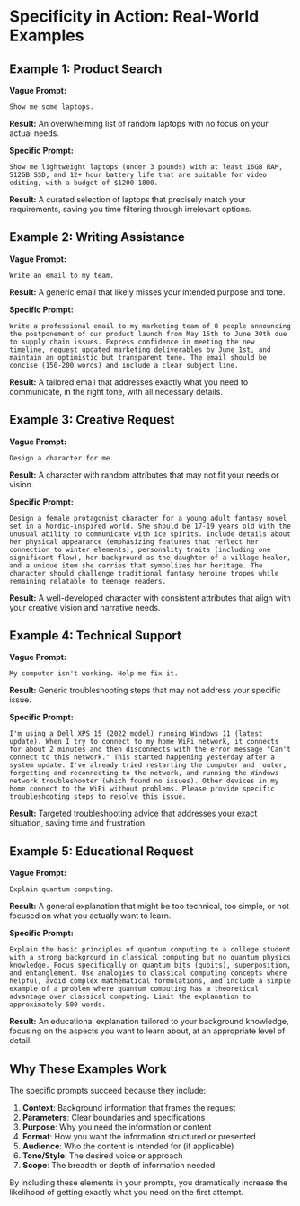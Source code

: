 # Specificity in Action: Real-World Examples

## Example 1: Product Search

**Vague Prompt:**
```
Show me some laptops.
```

**Result:** An overwhelming list of random laptops with no focus on your actual needs.

**Specific Prompt:**
```
Show me lightweight laptops (under 3 pounds) with at least 16GB RAM, 512GB SSD, and 12+ hour battery life that are suitable for video editing, with a budget of $1200-1800.
```

**Result:** A curated selection of laptops that precisely match your requirements, saving you time filtering through irrelevant options.

## Example 2: Writing Assistance

**Vague Prompt:**
```
Write an email to my team.
```

**Result:** A generic email that likely misses your intended purpose and tone.

**Specific Prompt:**
```
Write a professional email to my marketing team of 8 people announcing the postponement of our product launch from May 15th to June 30th due to supply chain issues. Express confidence in meeting the new timeline, request updated marketing deliverables by June 1st, and maintain an optimistic but transparent tone. The email should be concise (150-200 words) and include a clear subject line.
```

**Result:** A tailored email that addresses exactly what you need to communicate, in the right tone, with all necessary details.

## Example 3: Creative Request

**Vague Prompt:**
```
Design a character for me.
```

**Result:** A character with random attributes that may not fit your needs or vision.

**Specific Prompt:**
```
Design a female protagonist character for a young adult fantasy novel set in a Nordic-inspired world. She should be 17-19 years old with the unusual ability to communicate with ice spirits. Include details about her physical appearance (emphasizing features that reflect her connection to winter elements), personality traits (including one significant flaw), her background as the daughter of a village healer, and a unique item she carries that symbolizes her heritage. The character should challenge traditional fantasy heroine tropes while remaining relatable to teenage readers.
```

**Result:** A well-developed character with consistent attributes that align with your creative vision and narrative needs.

## Example 4: Technical Support

**Vague Prompt:**
```
My computer isn't working. Help me fix it.
```

**Result:** Generic troubleshooting steps that may not address your specific issue.

**Specific Prompt:**
```
I'm using a Dell XPS 15 (2022 model) running Windows 11 (latest update). When I try to connect to my home WiFi network, it connects for about 2 minutes and then disconnects with the error message "Can't connect to this network." This started happening yesterday after a system update. I've already tried restarting the computer and router, forgetting and reconnecting to the network, and running the Windows network troubleshooter (which found no issues). Other devices in my home connect to the WiFi without problems. Please provide specific troubleshooting steps to resolve this issue.
```

**Result:** Targeted troubleshooting advice that addresses your exact situation, saving time and frustration.

## Example 5: Educational Request

**Vague Prompt:**
```
Explain quantum computing.
```

**Result:** A general explanation that might be too technical, too simple, or not focused on what you actually want to learn.

**Specific Prompt:**
```
Explain the basic principles of quantum computing to a college student with a strong background in classical computing but no quantum physics knowledge. Focus specifically on quantum bits (qubits), superposition, and entanglement. Use analogies to classical computing concepts where helpful, avoid complex mathematical formulations, and include a simple example of a problem where quantum computing has a theoretical advantage over classical computing. Limit the explanation to approximately 500 words.
```

**Result:** An educational explanation tailored to your background knowledge, focusing on the aspects you want to learn about, at an appropriate level of detail.

## Why These Examples Work

The specific prompts succeed because they include:

1. **Context**: Background information that frames the request
2. **Parameters**: Clear boundaries and specifications
3. **Purpose**: Why you need the information or content
4. **Format**: How you want the information structured or presented
5. **Audience**: Who the content is intended for (if applicable)
6. **Tone/Style**: The desired voice or approach
7. **Scope**: The breadth or depth of information needed

By including these elements in your prompts, you dramatically increase the likelihood of getting exactly what you need on the first attempt.

